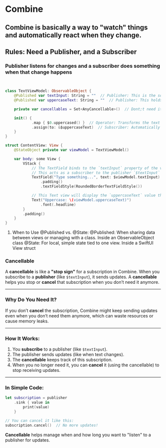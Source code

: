 # Combine

## Combine is basically a way to "watch" things and automatically react when they change.

## Rules: Need a Publisher, and a Subscriber

### Publisher listens for changes and a subscriber does something when that change happens

```swift


class TextViewModel: ObservableObject {
    @Published var textInput: String = ""  // Publisher: This is the source of changes.
    @Published var uppercaseText: String = ""  // Publisher: This holds the updated value.

    private var cancellables = Set<AnyCancellable>()  // Dont;t need it here but will show why its important in other cases below

    init() {
            .map { $0.uppercased() }  // Operator: Transforms the text to uppercase.
            .assign(to: &$uppercaseText)  // Subscriber: Automatically updates `uppercaseText` when `textInput` changes.
    }
}

struct ContentView: View {
    @StateObject private var viewModel = TextViewModel() 

    var body: some View {
        VStack {
            // The TextField binds to the `textInput` property of the view model.
            // This acts as a subscriber to the publisher `$textInput` via the `@StateObject`.
            TextField("Type something...", text: $viewModel.textInput)
                .padding()
                .textFieldStyle(RoundedBorderTextFieldStyle())

            // This Text view will display the `uppercaseText` value that is automatically updated by Combine.
            Text("Uppercase: \(viewModel.uppercaseText)")
                .font(.headline)
        }
        .padding()
    }
}


```

1. When to Use @Published vs. @State:
@Published:	When sharing data between views or managing with a class. Inside an ObservableObject class
@State: For local, simple state tied to one view. Inside a SwiftUI View struct

### Cancellable

A **cancellable** is like a **"stop sign"** for a subscription in Combine. When you subscribe to a **publisher** (like `$textInput`), it sends updates. A **cancellable** helps you stop or **cancel** that subscription when you don’t need it anymore.

---

### Why Do You Need It?

If you don’t **cancel** the subscription, Combine might keep sending updates even when you don’t need them anymore, which can waste resources or cause memory leaks.

---

### How It Works:

1. You **subscribe** to a publisher (like `$textInput`).
2. The publisher sends updates (like when text changes).
3. The **cancellable** keeps track of this subscription.
4. When you no longer need it, you can **cancel** it (using the cancellable) to stop receiving updates.

---

### In Simple Code:

```swift
let subscription = publisher
    .sink { value in
        print(value)
    }

// You can cancel it like this:
subscription.cancel()  // No more updates!
```

**Cancellable** helps manage when and how long you want to "listen" to a publisher for updates.

